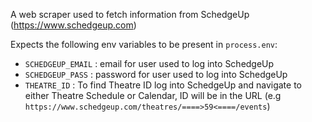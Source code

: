 A web scraper used to fetch information from SchedgeUp (https://www.schedgeup.com)

Expects the following env variables to be present in `process.env`:

- `SCHEDGEUP_EMAIL` : email for user used to log into SchedgeUp
- `SCHEDGEUP_PASS` : password for user used to log into SchedgeUp
- `THEATRE_ID` : To find Theatre ID log into SchedgeUp and navigate to either Theatre Schedule or Calendar,
  ID will be in the URL (e.g `https://www.schedgeup.com/theatres/====>59<====/events`)
